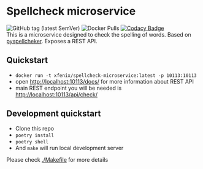 # Spellcheck microservice
![GitHub tag (latest SemVer)](https://img.shields.io/github/v/tag/xfenix/spellcheck-microservice?label=version)
![Docker Pulls](https://img.shields.io/docker/pulls/xfenix/spellcheck-microservice)
[![Codacy Badge](https://app.codacy.com/project/badge/Coverage/297c021d5a464b9fafa410b509286507)](https://www.codacy.com/gh/xfenix/spellcheck-microservice/dashboard?utm_source=github.com&utm_medium=referral&utm_content=xfenix/spellcheck-microservice&utm_campaign=Badge_Coverage)
<br>
This is a microservice designed to check the spelling of words. Based on [pyspellcheker](https://pypi.org/project/pyspellchecker/). Exposes a REST API.

## Quickstart
* `docker run -t xfenix/spellcheck-microservice:latest -p 10113:10113`
* open <a href="http://localhost:10113/docs/" target="_blank">http://localhost:10113/docs/</a> for more information about REST API
* main REST endpoint you will be needed is <a href="http://localhost:10113/api/check/" target="_blank">http://localhost:10113/api/check/</a>

## Development quickstart
* Clone this repo
* `poetry install`
* `poetry shell`
* And `make` will run local development server

Please check [./Makefile](./Makefile) for more details
